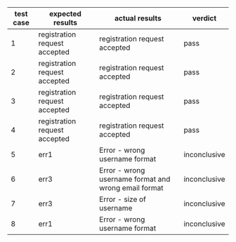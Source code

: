 


| test case | expected results | actual results | verdict |
|  --- | --- | --- | --- |
| 1 |registration request accepted | registration request accepted | pass |
| 2 |registration request accepted | registration request accepted | pass |
| 3 |registration request accepted | registration request accepted | pass |
| 4 |registration request accepted | registration request accepted | pass |
| 5 | err1 | Error - wrong username format | inconclusive |
| 6 | err3 | Error - wrong username format and wrong email format | inconclusive |
| 7 | err3 | Error - size of username | inconclusive |
| 8 | err1 | Error - wrong username format | inconclusive |

	

